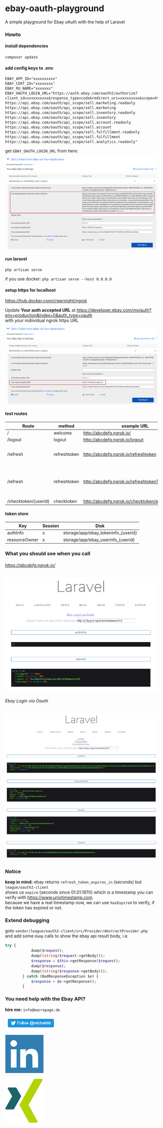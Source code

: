 # ebay-oauth-playground
A simple playground for Ebay oAuth with the help of Laravel

### Howto

#### install dependencies

`composer update`


#### add config keys to .env

```
EBAY_APP_ID="xxxxxxxxxx"
EBAY_CERT_ID="xxxxxxxx"
EBAY_RU_NAME="xxxxxxx"
EBAY_OAUTH_LOGIN_URL="https://auth.ebay.com/oauth2/authorize?client_id=xxxxxxxxxx&response_type=code&redirect_uri=xxxxxxxxx&scope=https://api.ebay.com/oauth/api_scope https://api.ebay.com/oauth/api_scope/sell.marketing.readonly https://api.ebay.com/oauth/api_scope/sell.marketing https://api.ebay.com/oauth/api_scope/sell.inventory.readonly https://api.ebay.com/oauth/api_scope/sell.inventory https://api.ebay.com/oauth/api_scope/sell.account.readonly https://api.ebay.com/oauth/api_scope/sell.account https://api.ebay.com/oauth/api_scope/sell.fulfillment.readonly https://api.ebay.com/oauth/api_scope/sell.fulfillment https://api.ebay.com/oauth/api_scope/sell.analytics.readonly"
```

get `EBAY_OAUTH_LOGIN_URL` from here:

![](docs/img/ebay_developer_account_get_signin_oauth_url.png)

#### run laravel

`php artisan serve`

if you use docker: `php artisan serve --host 0.0.0.0`

#### setup https for localhost

https://hub.docker.com/r/wernight/ngrok

Update **Your auth accepted URL** at https://developer.ebay.com/my/auth?env=production&index=0&auth_type=oauth  
with your indiividual ngrok https URL

![](docs/img/ebay_developer_account_update_accepted_url.png)

####  test routes

Route|method|example URL|notice
---|---|---|---
/|welcome|http://abcdefg.ngrok.io/|
/logout|logout|http://abcdefg.ngrok.io/logout|
/refresh|refreshtoken|http://abcdefg.ngrok.io/refreshtoken|only if token has **not** expired
/refresh|refreshtoken|http://abcdefg.ngrok.io/refreshtoken?force=1|refresh token **even it has not yet expired**
/checktoken/{userid}|checktoken|http://abcdefg.ngrok.io/checktoken/ebay_user2019|

#### token store

Key|Session|Disk
---|---|---
authInfo|x|storage/app/ebay_tokeninfo_{userid}
resourceOwner|x|storage/app/ebay_userinfo_{userid}

### What you should see when you call

###### https://abcdefg.ngrok.io/

![](docs/img/default_not_loggedin.png)

###### Ebay Login via Oauth

![](docs/img/default_loggedin.png)

### Notice

**keep in mind:** ebay returns `refresh_token_expires_in` (seconds) but `league/oauth2-client`  
shows us `expire` (seconds since 01.01.1970) which is a timestamp you can verify with https://www.unixtimestamp.com.  
because we have a real timestamp now, we can use `hasExpired` to verify, if the token has expired or not.

### Extend debugging ###

goto `vendor/league/oauth2-client/src/Provider/AbstractProvider.php`  
and add some `dump` calls to show the ebay api result body, i.e.

```php
try {
        	dump($request);
        	dump((string)$request->getBody());
            $response = $this->getResponse($request);
            dump($response);
            dump((string)$response->getBody());
        } catch (BadResponseException $e) {
            $response = $e->getResponse();
        }
```

### You need help with the Ebay API?

**hire me:** `info@macropage.de`

[![Follow me](docs/img/twitter.png)](https://twitter.com/michabbb)  

[![Follow me](docs/img/linkedin.png)](https://www.linkedin.com/in/macropage/)

[![Follow me](docs/img/xing.png)](https://xing.com/profile/Michael_Bladowski/cv)

